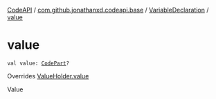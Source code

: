 [CodeAPI](../../index.md) / [com.github.jonathanxd.codeapi.base](../index.md) / [VariableDeclaration](index.md) / [value](.)

# value

`val value: `[`CodePart`](../../com.github.jonathanxd.codeapi/-code-part/index.md)`?`

Overrides [ValueHolder.value](../-value-holder/value.md)

Value

